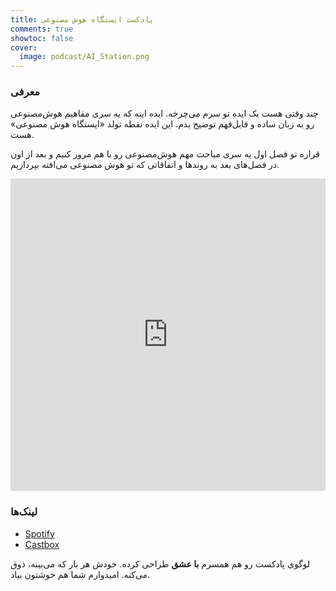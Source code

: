 ```yaml
---
title: پادکست ایستگاه هوش‌ مصنوعی
comments: true
showtoc: false
cover:
  image: podcast/AI_Station.png
---
```


### معرفی

چند وقتی هست یک ایده تو سرم می‌چرخه. ایده اینه که یه سری مفاهیم هوش‌مصنوعی رو به زبان ساده و قابل‌فهم توضیح بدم. این ایده نقطه تولد «ایستگاه هوش‌ مصنوعی» هست.

قراره تو فصل اول یه سری مباحث مهم هوش‌مصنوعی رو با هم مرور کنیم و بعد از اون در فصل‌های بعد به روندها و اتفاقاتی که تو هوش مصنوعی می‌افته بپردازیم.

<iframe src="https://castbox.fm/app/castbox/player/id5618013?v=8.22.11&autoplay=0" frameborder="0" width="100%" height="500"></iframe>

### لینک‌ها

- [Spotify](https://open.spotify.com/show/6TPjftO0GVSh6ztwqqEUxM)
- [Castbox](https://castbox.fm/ch/5618013)

لوگوی پادکست رو هم همسرم **با عشق** طراحی کرده. خودش هر بار که می‌بینه، ذوق می‌کنه. امیدوارم شما هم خوشتون بیاد. 